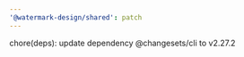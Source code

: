 ```yaml
---
'@watermark-design/shared': patch
---
```


chore(deps): update dependency @changesets/cli to v2.27.2
